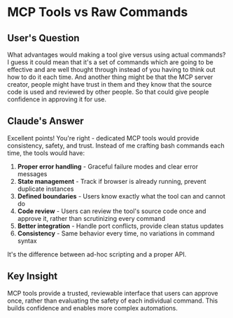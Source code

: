 # MCP Tools vs Raw Commands

## User's Question
What advantages would making a tool give versus using actual commands? I guess it could mean that it's a set of commands which are going to be effective and are well thought through instead of you having to think out how to do it each time. And another thing might be that the MCP server creator, people might have trust in them and they know that the source code is used and reviewed by other people. So that could give people confidence in approving it for use.

## Claude's Answer
Excellent points! You're right - dedicated MCP tools would provide consistency, safety, and trust. Instead of me crafting bash commands each time, the tools would have:

1. **Proper error handling** - Graceful failure modes and clear error messages
2. **State management** - Track if browser is already running, prevent duplicate instances
3. **Defined boundaries** - Users know exactly what the tool can and cannot do
4. **Code review** - Users can review the tool's source code once and approve it, rather than scrutinizing every command
5. **Better integration** - Handle port conflicts, provide clean status updates
6. **Consistency** - Same behavior every time, no variations in command syntax

It's the difference between ad-hoc scripting and a proper API.

## Key Insight
MCP tools provide a trusted, reviewable interface that users can approve once, rather than evaluating the safety of each individual command. This builds confidence and enables more complex automations.